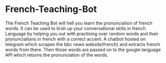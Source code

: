 # French-Teaching-Bot
The French Teaching Bot will hell you learn the pronunciation of french words. It can be used to brsh up your conversational skills in french Language by helping you out with practising over random words and their pronunciations in french with a correct accent.
A chatbot hosted on telegram which scrapes the bbc news website(french) and extracts french words from there. Then those words are passed on to the google language API which returns the pronunciation of the words.
